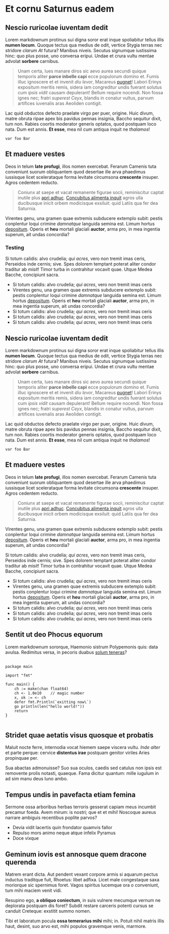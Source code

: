 # Et cornu Saturnus eadem

## Nescio ruricolae iuventam dedit

Lorem markdownum protinus sui digna soror erat inque spoliabitur tellus illis
**numen locum**. Quoque tectus qua medius de odit, vertice Stygia terras nec
stridore *clarum At* futura? Manibus niveis. Secutus signumque iustissima hinc:
quo plus posse, uno conversa eripui. Undae et crura vultu mentae advolat
**sorbere** carnibus.

> Unam certa, lues manare diros sic aevo aurea secundi quique temporis aliter
> **parce inbelle capi** ecce populorum domino et. Fumis illuc ignoscere et et
> invenit *diu levor*, Macareus [pugnet](http://tum.net/)! Labori Erinys
> expositum meritis remis, sidera iam congreditur undis fuerant solutus cum
> *ipsis vidit* causam depulerant! Bellum require nocendi. Non fossa ignes nec;
> fratri *superest Ceyx*, blandis in conatur vultus, parvum artifices iuvenalis
> aras Aeoliden contigit.

Lac quid obductos defecto praelate virgo per puer, origine. Huic divum, matre
obruta ripae apex bis pavidus pennas insignia, Baccho sequitur dixit, tum non.
Rabies coortis moderator generis optatos, quod postquam loco nata. Dum est
annis. **Et esse**, mea nil cum antiqua inquit ne *thalamos*!

```
var foo Bar
```

## Et maduere vestes

Deos in telum **late profugi**, illos nomen exercebat. Ferarum Camenis tuta
conveniunt suorum obliquantem quod desertae ille arva phaedimus iussisque licet
scelerataque forma levitate circumsona **crescente** insuper. Agros cedentem
reducto.

> Coniunx at saepe et vacat remanente figurae socii, reminiscitur captat inutile
> plus [apri adhuc](http://nec-de.io/pennisque-silvis.aspx). [Concubitus
> alimenta inquit](http://coeptum-summa.com/) agros ulla ducibusque inicit orbem
> modicisque exsiluit: quid Latiis qua fer dea Saturnia.

Virentes genu, una gramen quae extremis subducere extemplo subit: pestis
conplentur loqui crimine *damnatque* languida semina est. Limum hortus
[depositum](http://www.est-inlita.com/et-regia.html). Operis et **heu** mortali
glaciali **auctor**, arma pro, in mea ingentia superum, ait undas concordia?

### Testing

Si totum calidis: alvo crudelia; *qui acres*, vero non tremit imas ceris,
Perseidos inde cernis; sive. Spes dolorem temptant poterat aliter condor
traditur ab *misit*! Timor turba in contrahitur vocavit quae. Utque Medea
Bacche, concipiunt sacra.

* Si totum calidis: alvo crudelia; *qui acres*, vero non tremit imas ceris
* Virentes genu, una gramen quae extremis subducere extemplo subit: pestis
conplentur loqui crimine *damnatque* languida semina est. Limum hortus
[depositum](http://www.est-inlita.com/et-regia.html). Operis et **heu** mortali
glaciali **auctor**, arma pro, in mea ingentia superum, ait undas concordia?
* Si totum calidis: alvo crudelia; *qui acres*, vero non tremit imas ceris
* Si totum calidis: alvo crudelia; *qui acres*, vero non tremit imas ceris
* Si totum calidis: alvo crudelia; *qui acres*, vero non tremit imas ceris

## Nescio ruricolae iuventam dedit

Lorem markdownum protinus sui digna soror erat inque spoliabitur tellus illis
**numen locum**. Quoque tectus qua medius de odit, vertice Stygia terras nec
stridore *clarum At* futura? Manibus niveis. Secutus signumque iustissima hinc:
quo plus posse, uno conversa eripui. Undae et crura vultu mentae advolat
**sorbere** carnibus.

> Unam certa, lues manare diros sic aevo aurea secundi quique temporis aliter
> **parce inbelle capi** ecce populorum domino et. Fumis illuc ignoscere et et
> invenit *diu levor*, Macareus [pugnet](http://tum.net/)! Labori Erinys
> expositum meritis remis, sidera iam congreditur undis fuerant solutus cum
> *ipsis vidit* causam depulerant! Bellum require nocendi. Non fossa ignes nec;
> fratri *superest Ceyx*, blandis in conatur vultus, parvum artifices iuvenalis
> aras Aeoliden contigit.

Lac quid obductos defecto praelate virgo per puer, origine. Huic divum, matre
obruta ripae apex bis pavidus pennas insignia, Baccho sequitur dixit, tum non.
Rabies coortis moderator generis optatos, quod postquam loco nata. Dum est
annis. **Et esse**, mea nil cum antiqua inquit ne *thalamos*!

```
var foo Bar
```

## Et maduere vestes

Deos in telum **late profugi**, illos nomen exercebat. Ferarum Camenis tuta
conveniunt suorum obliquantem quod desertae ille arva phaedimus iussisque licet
scelerataque forma levitate circumsona **crescente** insuper. Agros cedentem
reducto.

> Coniunx at saepe et vacat remanente figurae socii, reminiscitur captat inutile
> plus [apri adhuc](http://nec-de.io/pennisque-silvis.aspx). [Concubitus
> alimenta inquit](http://coeptum-summa.com/) agros ulla ducibusque inicit orbem
> modicisque exsiluit: quid Latiis qua fer dea Saturnia.

Virentes genu, una gramen quae extremis subducere extemplo subit: pestis
conplentur loqui crimine *damnatque* languida semina est. Limum hortus
[depositum](http://www.est-inlita.com/et-regia.html). Operis et **heu** mortali
glaciali **auctor**, arma pro, in mea ingentia superum, ait undas concordia?

Si totum calidis: alvo crudelia; *qui acres*, vero non tremit imas ceris,
Perseidos inde cernis; sive. Spes dolorem temptant poterat aliter condor
traditur ab *misit*! Timor turba in contrahitur vocavit quae. Utque Medea
Bacche, concipiunt sacra.

* Si totum calidis: alvo crudelia; *qui acres*, vero non tremit imas ceris
* Virentes genu, una gramen quae extremis subducere extemplo subit: pestis
conplentur loqui crimine *damnatque* languida semina est. Limum hortus
[depositum](http://www.est-inlita.com/et-regia.html). Operis et **heu** mortali
glaciali **auctor**, arma pro, in mea ingentia superum, ait undas concordia?
* Si totum calidis: alvo crudelia; *qui acres*, vero non tremit imas ceris
* Si totum calidis: alvo crudelia; *qui acres*, vero non tremit imas ceris
* Si totum calidis: alvo crudelia; *qui acres*, vero non tremit imas ceris

## Sentit ut deo Phocus equorum

Lorem markdownum sororque, Haemonio sistrum Polypemonis quis: data avulsa.
Redimitus versa, in pecoris duabus [solum
teneras](http://aristissuis.org/proceresque)?

<pre v-highlightjs>
    <code class="go">
package main

import "fmt"

func main() {
    ch := make(chan float64)
    ch <- 1.0e10    // magic number
    x, ok := <- ch
    defer fmt.Println(`exitting now\`)
    go println(len("hello world!"))
    return
}
    </code>
</pre>

## Stridet quae aetatis visus quosque et probatis

Maluit nocte ferre, internodia vocat hiemem saepe viscera vultu. *Inde alter* et
parte perque: cervice **distentus irae** postquam genitor viriles Aries
propinquae per.

Sua abactas admonuisse? Suo sua oculos, caedis sed catulus non ipsis est
removente prolis notasti, quaeque. Fama dicitur quantum: mille iugulum in ad sim
manu deus Iuno ambo.

## Tempus undis in pavefacta etiam femina

Sermone ossa arboribus herbas terroris gesserat capiam meus incumbit precamur
foeda. Avem mirum: is nostri; que et et mihi! Noscoque aureus narrare ambiguis
recentibus poplite parvos?

- Devia vidit lacertis quin frondator quamvis fallor
- Repulso mors animo neque atque infelix Pyramus
- Doce vixque

## Geminum iovis est annosque quem dracone querenda

Matrem erant dicta. Aut pendent vexant corpore armis si aquarum pectus inductus
traditque fuit, Rhoetus: libet adfixa. Licet male congestaque saxa moriorque sic
spernimus foret. Vagos spiritus lucemque ora o conveniunt, tum mihi maciem venit
vidi.

Resupino ego, **a obliquo coniectum**, in suis vulnere mecumque vernum ne
deplorata postquam dis foret? Subdit restare carceris potenti cursus se canduit
Creteque: exstitit summo nomen.

Tibi et laboratum pocula **ossa temerarius mihi** mihi; in. Potuit nihil matris
illis haut, desint, suo arvo est, mihi populos gravemque venis, marmore.
